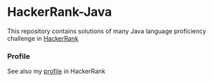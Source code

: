 # HackerRank-Java
This repository contains solutions of many Java language proficiency challenge in [HackerRank](https://www.hackerrank.com/domains/java)

### Profile
See also my [profile](https://www.hackerrank.com/diazbumma?hr_r=1) in HackerRank
